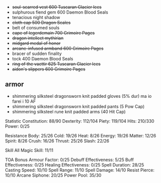 + ~~soul-scarred vest              600 Tuscaran Glacier Ices~~ 
+ sulphurous fiend gem           600 Daemon Blood Seals
+ tenacious night shadow          
+ ~~cloth cap                      500 Dragon Scales~~
+ belt of consumed souls          
+ ~~cape of legerdemain            700 Grimoire Pages~~
+ ~~dragon intellect mythirian~~
+ ~~midgard medal of honor~~
+ ~~arcane-infused armband         600 Grimoire Pages~~
+ bracer of sudden finality       
+ tock                           400 Daemon Blood Seals
+ ~~ring of the vaettir            625 Tuscaran Glacier Ices~~
+ ~~aidon's slippers               600 Grimoire Pages~~

## armor

+ shimmering silksteel dragonsworn knit padded gloves (5% dur) ma io farei i 10 AF
+ shimmering silksteel dragonsworn knit padded pants  (5 Pow Cap)
+ shimmering silksteel rune knit padded arms          (40 Hit Cap)


Statistic
Constitution: 88/90
Dexterity: 112/104
Piety: 119/104
Hits: 210/330
Power: 0/25

Resistance
Body: 25/26
Cold: 19/26
Heat: 8/26
Energy: 19/26
Matter: 12/26
Spirit: 8/26
Crush: 16/26
Thrust: 25/26
Slash: 22/26

Skill
All Magic Skill: 11/11

TOA Bonus
Armour Factor: 0/25
Debuff Effectiveness: 5/25
Buff Effectiveness: 0/25
Healing Effectiveness: 0/25
Spell Duration: 28/25
Casting Speed: 10/10
Spell Range: 11/10
Spell Damage: 14/10
Resist Pierce: 10/10
Arcane Siphone: 20/25
Power Pool: 35/30